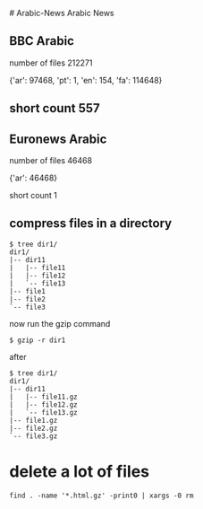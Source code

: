 ﻿﻿﻿﻿﻿﻿﻿# Arabic-NewsArabic News ## BBC Arabic number of files 212271{'ar': 97468, 'pt': 1, 'en': 154, 'fa': 114648}short count 557--- ## Euronews Arabic number of files 46468{'ar': 46468}short count 1## compress files in a directory ```$ tree dir1/dir1/|-- dir11|   |-- file11|   |-- file12|   `-- file13|-- file1|-- file2`-- file3```now run the gzip command`$ gzip -r dir1`after```$ tree dir1/dir1/|-- dir11|   |-- file11.gz|   |-- file12.gz|   `-- file13.gz|-- file1.gz|-- file2.gz`-- file3.gz```# delete a lot of files `find . -name '*.html.gz' -print0 | xargs -0 rm`